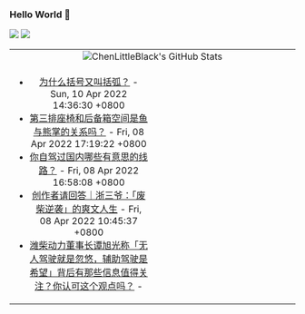 ### Hello World 👋

[![](https://img.shields.io/badge/@ChenLittleBlack-1a6c81?style=flat&logo=java&logoColor=1a6c81&label=Java&colorA=ffffff)](https://www.java.com/)
[![](https://img.shields.io/badge/@ChenLittleBlack-41b883?style=flat&logo=vuedotjs&logoColor=41b883&label=Vue&colorA=ffffff)](https://cn.vuejs.org/)

<table>
<tr>
<td colspan="2" style="text-align: center;">
<img alt="ChenLittleBlack's GitHub Stats" src="https://github-readme-stats.vercel.app/api?username=ChenLittleBlack&show_icons=true&icon_color=CE1D2D&text_color=718096&bg_color=ffffff&hide_title=true" />
</td>
</tr>
<tr>
<td align="center" valign="middle">

<!-- START_SECTION:blog -->
* <a href='http://www.zhihu.com/question/36151378/answer/2423636903?utm_campaign=rss&utm_medium=rss&utm_source=rss&utm_content=title' target='_blank'>为什么括号又叫括弧？</a> - Sun, 10 Apr 2022 14:36:30 +0800
* <a href='http://www.zhihu.com/question/525018448/answer/2429603333?utm_campaign=rss&utm_medium=rss&utm_source=rss&utm_content=title' target='_blank'>第三排座椅和后备箱空间是鱼与熊掌的关系吗？</a> - Fri, 08 Apr 2022 17:19:22 +0800
* <a href='http://www.zhihu.com/question/291164310/answer/2420811989?utm_campaign=rss&utm_medium=rss&utm_source=rss&utm_content=title' target='_blank'>你自驾过国内哪些有意思的线路？</a> - Fri, 08 Apr 2022 16:58:08 +0800
* <a href='http://zhuanlan.zhihu.com/p/494367633?utm_campaign=rss&utm_medium=rss&utm_source=rss&utm_content=title' target='_blank'>创作者请回答｜浙三爷：「废柴逆袭」的爽文人生</a> - Fri, 08 Apr 2022 10:45:37 +0800
* <a href='http://www.zhihu.com/question/525589861/answer/2425829101?utm_campaign=rss&utm_medium=rss&utm_source=rss&utm_content=title' target='_blank'>潍柴动力董事长谭旭光称「无人驾驶就是忽悠，辅助驾驶是希望」背后有那些信息值得关注？你认可这个观点吗？</a> - 
<!-- END_SECTION:blog -->

</td>
<td valign="middle" width="50%">

<!-- START_SECTION:douban -->

<!-- END_SECTION:douban -->

</td>
</tr>
</table>
